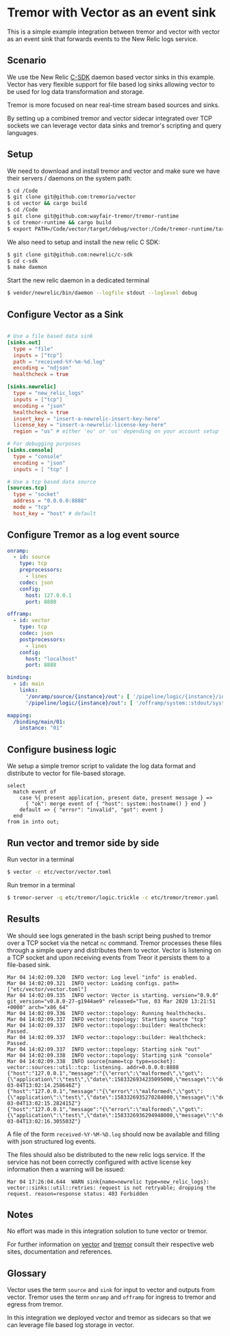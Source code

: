 # Tremor with Vector as an event sink

This is a simple example integration between tremor and vector
with vector as an event sink that forwards events to the New
Relic logs service.

## Scenario

We use tbe New Relic [C-SDK](https://newrelic.github.io/c-sdk)  daemon based vector sinks
in this example. Vector has very flexible support for file based log sinks allowing vector
to be used for log data transformation and storage.

Tremor is more focused on near real-time stream based sources and sinks.

By setting up a combined tremor and vector sidecar integrated over TCP sockets
we can leverage vector data sinks and tremor's scripting and query languages.

## Setup

We need to download and install tremor and vector and make sure we have
their servers / daemons on the system path:

```bash
$ cd /Code
$ git clone git@github.com:tremorio/vector
$ cd vector && cargo build
$ cd /Code
$ git clone git@github.com:wayfair-tremor/tremor-runtime
$ cd tremor-runtime && cargo build
$ export PATH=/Code/vector/target/debug/vector:/Code/tremor-runtime/target/debug/tremor-server:$PATH
```

We also need to setup and install the new relic C SDK:

```bash
$ git clone git@github.com:newrelic/c-sdk
$ cd c-sdk
$ make daemon
```

Start the new relic daemon in a dedicated terminal

```bash
$ vendor/newrelic/bin/daemon --logfile stdout --loglevel debug
```

## Configure Vector as a Sink

```toml

# Use a file based data sink
[sinks.out]
  type = "file"
  inputs = ["tcp"]
  path = "received-%Y-%m-%d.log"
  encoding = "ndjson"
  healthcheck = true 

[sinks.newrelic]
  type = "new_relic_logs"
  inputs = ["tcp"]
  encoding = "json"
  healthcheck = true
  insert_key = "insert-a-newrelic-insert-key-here"
  license_key = "insert-a-newrelic-license-key-here"
  region = "us" # either 'eu' or 'us' depending on your account setup

# For debugging purposes
[sinks.console]
  type = "console"
  encoding = "json"
  inputs = [ "tcp" ]

# Use a tcp based data source
[sources.tcp]
  type = "socket"
  address = "0.0.0.0:8888"
  mode = "tcp"
  host_key = "host" # default
```

## Configure Tremor as a log event source 

```yaml
onramp:
  - id: source
    type: tcp
    preprocessors:
      - lines
    codec: json
    config:
      host: 127.0.0.1
      port: 8880

offramp:
  - id: vector
    type: tcp
    codec: json
    postprocessors:
      - lines
    config:
      host: "localhost"
      port: 8888

binding:
  - id: main
    links:
      '/onramp/source/{instance}/out': [ '/pipeline/logic/{instance}/in' ]
      '/pipeline/logic/{instance}/out': [ '/offramp/system::stdout/system/in', '/offramp/vector/{instance}/in' ]

mapping:
  /binding/main/01:
    instance: "01"
```

## Configure business logic

We setup a simple tremor script to validate the log data format and
distribute to vector for file-based storage. 

```trickle
select
  match event of
    case %{ present application, present date, present message } =>
      { "ok": merge event of { "host": system::hostname() } end }
    default => { "error": "invalid", "got": event }
  end
from in into out;
```

## Run vector and tremor side by side

Run vector in a terminal

```bash
$ vector -c etc/vector/vector.toml
```

Run tremor in a terminal

```bash
$ tremor-server -q etc/tremor/logic.trickle -c etc/tremor/tremor.yaml
```

## Results

We should see logs generated in the bash script being pushed to tremor
over a TCP socket via the netcat `nc` command. Tremor processes these
files through a simple query and distributes them to vector. Vector is
listening on a TCP socket and upon receiving events from Treor it persists
them to a file-based sink.

```text
Mar 04 14:02:09.320  INFO vector: Log level "info" is enabled.
Mar 04 14:02:09.321  INFO vector: Loading configs. path=["etc/vector/vector.toml"]
Mar 04 14:02:09.335  INFO vector: Vector is starting. version="0.9.0" git_version="v0.8.0-27-g1944ae9" released="Tue, 03 Mar 2020 13:21:51 +0000" arch="x86_64"
Mar 04 14:02:09.336  INFO vector::topology: Running healthchecks.
Mar 04 14:02:09.337  INFO vector::topology: Starting source "tcp"
Mar 04 14:02:09.337  INFO vector::topology::builder: Healthcheck: Passed.
Mar 04 14:02:09.337  INFO vector::topology::builder: Healthcheck: Passed.
Mar 04 14:02:09.337  INFO vector::topology: Starting sink "out"
Mar 04 14:02:09.338  INFO vector::topology: Starting sink "console"
Mar 04 14:02:09.338  INFO source{name=tcp type=socket}: vector::sources::util::tcp: listening. addr=0.0.0.0:8888
{"host":"127.0.0.1","message":"{\"error\":\"malformed\",\"got\":{\"application\":\"test\",\"date\":1583326934235095000,\"message\":\"demo\"}}","timestamp":"2020-03-04T13:02:14.258646Z"}
{"host":"127.0.0.1","message":"{\"error\":\"malformed\",\"got\":{\"application\":\"test\",\"date\":1583326935270284000,\"message\":\"demo\"}}","timestamp":"2020-03-04T13:02:15.282415Z"}
{"host":"127.0.0.1","message":"{\"error\":\"malformed\",\"got\":{\"application\":\"test\",\"date\":1583326936294948000,\"message\":\"demo\"}}","timestamp":"2020-03-04T13:02:16.305503Z"}
```
A file of the form `received-%Y-%M-%D.log` should now be available and filling with json
structured log events.

The files should also be distributed to the new relic logs service. If the service
has not been correctly configured with active license key information then a warning
will be issued:

```text
Mar 04 17:26:04.644  WARN sink{name=newrelic type=new_relic_logs}: vector::sinks::util::retries: request is not retryable; dropping the request. reason=response status: 403 Forbidden
```

## Notes

No effort was made in this integration solution to tune vector or tremor.

For further information on [vector](https://vector.dev/) and [tremor](https://tremor.rs)
consult their respective web sites, documentation and references.

## Glossary

Vector uses the term `source` and `sink` for input to vector and outputs from vector.
Tremor uses the term `onramp` and `offramp` for ingress to tremor and egress from tremor.

In this integration we deployed vector and tremor as sidecars so that we can leverage
file based log storage in vector.
